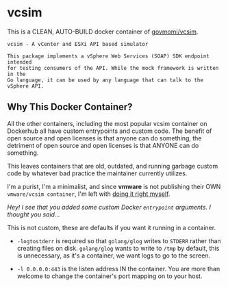 # vcsim

This is a CLEAN, AUTO-BUILD docker container of
[govmomi/vcsim](https://github.com/vmware/govmomi/tree/master/vcsim).

```
vcsim - A vCenter and ESXi API based simulator

This package implements a vSphere Web Services (SOAP) SDK endpoint intended
for testing consumers of the API. While the mock framework is written in the
Go language, it can be used by any language that can talk to the vSphere API.
```

## Why This Docker Container?

All the other containers, including the most popular vcsim container on
Dockerhub all have custom entrypoints and custom code.  The benefit of open
source and open licenses is that anyone can do something, the detriment of
open source and open licenses is that ANYONE can do something.

This leaves containers that are old, outdated, and running garbage custom
code by whatever bad practice the maintainer currently utilizes.

I'm a purist, I'm a minimalist, and since **vmware** is not publishing their
OWN `vmware/vcsim container`, I'm left with
[doing it right myself](https://xkcd.com/927/).

*Hey! I see that you added some custom Docker `entrypoint` arguments. I thought
you said...*

This is not custom, these are defaults if you want it running in a container.

* `-logtostderr` is required so that `golang/glog` writes to `STDERR` rather
than creating files on disk.  `golang/glog` wants to write to `/tmp` by
default, this is unnecessary, as it's a container, we want logs to go to the
screen.

* `-l 0.0.0.0:443` is the listen address IN the container.  You are more than
welcome to change the container's port mapping on to your host.